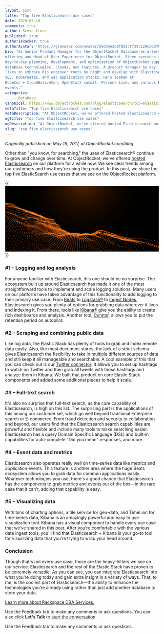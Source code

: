 ```yaml
---
layout: post
title: "Top five Elasticsearch use cases"
date: 2020-05-18
comments: true
author: Steve Croce
published: true
authorIsRacker: true
authorAvatar: 'https://gravatar.com/avatar/56d03e2d0f853cff39c129cab3761d49'
bio: "As Senior Product Manager for the ObjectRocket Database-as-a-Service
offering and Head of User Experience for ObjectRocket, Steve oversees the
day-to-day planning, development, and optimization of ObjectRocket-supported
database technologies, clouds, and features. A product manager by day, he still
likes to embrace his engineer roots by night and develop with Elasticsearch,
SQL, Kubernetes, and web application stacks. He's spoken at
KubeCon + CloudNativeCon, OpenStack summit, Percona Live, and various Rackspace
events."
categories:
    - Database
canonical: https://www.objectrocket.com/blog/elasticsearch/top-elasticsearch-use-cases/
metaTitle: "Top five Elasticsearch use cases"
metaDescription: "At ObjectRocket, we've offered hosted Elasticsearch on our platform for a while now. We see clear trends among our customers and how they're using the product."
ogTitle: "Top five Elasticsearch use cases"
ogDescription: "At ObjectRocket, we've offered hosted Elasticsearch on our platform for a while now. We see clear trends among our customers and how they're using the product."
slug: "top five elasticsearch use cases" 
---
```


*Originally published on May 16, 2017, at ObjectRocket.com/blog.*

Other than "you know, for searching," the uses of Elasticsearch&reg; continue to grow and
change over time. At ObjectRocket, we've offered
[hosted Elasticsearch](https://www.objectrocket.com/managed-elasticsearch/) on our platform
for a while now. We see clear trends among our customers and how they're using the product.
In this post, we share the top five ElasticSearch use cases that we see on the
ObjectRocket platform.

<!--more-->

{{<img src="Picture1.png" title="" alt="">}}

### #1 – Logging and log analysis

For anyone familiar with Elasticsearch, this one should be no surprise. The ecosystem
built up around Elasticsearch has made it one of the most straightforward tools to
implement and scale logging solutions. Many users on our platform have taken advantage
of this functionality to add logging to their primary use case. From 
[Beats](https://www.elastic.co/beats/) to [Logstash&reg;](https://www.elastic.co/logstash)
to [Ingest Nodes](https://www.elastic.co/guide/en/elasticsearch/reference/current/ingest.html),
Elasticsearch gives you plenty of options for grabbing data wherever it
lives and indexing it. From there, tools like [Kibana&reg;](https://www.elastic.co/kibana)
give you the ability to create rich dashboards and analysis. Another tool,
[Curator](https://www.elastic.co/guide/en/elasticsearch/client/curator/5.8/index.html),
allows you to put the retention period on autopilot.

### #2 – Scraping and combining public data

Like log data, the Elastic Stack has plenty of tools to grab and index remote data
easily. Also, like most document stores, the lack of a strict schema gives Elasticsearch
the flexibility to take in multiple different sources of data and still keep it all
manageable and searchable. A cool example of this that you can check out is our 
[Twitter connector](https://docs.objectrocket.com/twitter_to_elasticsearch.html?_ga=2.133731274.593289780.1589200458-1838016293.1580152479).
It allows you to set up hashtags to watch on Twitter and then grab all tweets with those
hashtags and analyze them in Kibana. We built that product on core Elastic Stack components
and added some additional pieces to help it scale.

### #3 – Full-text search

It's also no surprise that full-text search, as the core capability of Elasticsearch, is
high on this list. The surprising part is the applications of this among our customer set,
which go well beyond traditional Enterprise search or E-commerce. From fraud detection and
security to collaboration and beyond, our users find that the Elasticsearch search capabilities
are powerful and flexible and include many tools to make searching easier. Elasticsearch has
a query Domain Specific Language (DSL) and built-in capabilities for auto-complete
"Did you mean" responses, and more.

### #4 – Event data and metrics

Elasticsearch also operates really well on time-series data like metrics and application
events. This feature is another area where the huge Beats ecosystem allows you to grab data
for common applications easily. Whatever technologies you use, there's a good chance that
Elasticsearch has the components to grab metrics and events out of the box&mdash;in the rare
case that it can't, adding that capability is easy.

### #5 – Visualizing data

With tons of charting options, a tile service for geo-data, and TimeLion for time-series
data, Kibana is an amazingly powerful and easy to use visualization tool. Kibana has a
visual component to handle every use case that we've shared in this post. After you're
comfortable with the various data ingest tools, you'll find that Elasticsearch + Kibana
is your go-to tool for visualizing data that you're trying to wrap your head around.

### Conclusion

Though that's not every use case, those are the heavy-hitters we see on our service.
Elasticsearch and the rest of the Elastic Stack have proven to be extremely versatile.
As you can see, you can integrate Elasticsearch into what you're doing today and gain extra
insight in a variety of ways. That, to me, is the coolest part of Elasticsearch&mdash;the
ability to enhance the technologies you're already using rather than just add another
database to store your data.

<a class="cta purple" id="cta" href="https://www.rackspace.com/data/dba-services">Learn more about Rackspace DBA Services.</a>

Use the Feedback tab to make any comments or ask questions. You can also click
**Let's Talk** to [start the conversation](https://www.rackspace.com/).

Use the Feedback tab to make any comments or ask questions.
